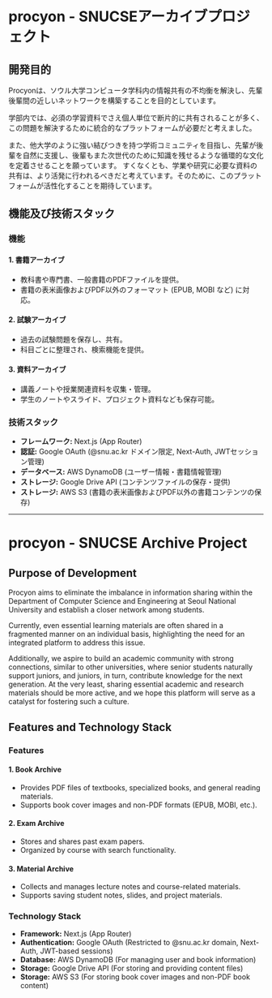 # procyon - SNUCSEアーカイブプロジェクト

## 開発目的
Procyonは、ソウル大学コンピュータ学科内の情報共有の不均衡を解決し、先輩後輩間の近しいネットワークを構築することを目的としています。

学部内では、必須の学習資料でさえ個人単位で断片的に共有されることが多く、この問題を解決するために統合的なプラットフォームが必要だと考えました。

また、他大学のように強い結びつきを持つ学術コミュニティを目指し、先輩が後輩を自然に支援し、後輩もまた次世代のために知識を残せるような循環的な文化を定着させることを願っています。
すくなくとも、学業や研究に必要な資料の共有は、より活発に行われるべきだと考えています。そのために、このプラットフォームが活性化することを期待しています。

## 機能及び技術スタック
### 機能
#### 1. 書籍アーカイブ
- 教科書や専門書、一般書籍のPDFファイルを提供。
- 書籍の表米画像およびPDF以外のフォーマット (EPUB, MOBI など) に対応。

#### 2. 試験アーカイブ
- 過去の試験問題を保存し、共有。
- 科目ごとに整理され、検索機能を提供。

#### 3. 資料アーカイブ
- 講義ノートや授業関連資料を収集・管理。
- 学生のノートやスライド、プロジェクト資料なども保存可能。

### 技術スタック
- **フレームワーク:** Next.js (App Router)
- **認証:** Google OAuth (@snu.ac.kr ドメイン限定, Next-Auth, JWTセッション管理)
- **データベース:** AWS DynamoDB (ユーザー情報・書籍情報管理)
- **ストレージ:** Google Drive API (コンテンツファイルの保存・提供)
- **ストレージ:** AWS S3 (書籍の表米画像およびPDF以外の書籍コンテンツの保存)

---

#  
# procyon - SNUCSE Archive Project

## Purpose of Development
Procyon aims to eliminate the imbalance in information sharing within the Department of Computer Science and Engineering at Seoul National University and establish a closer network among students.

Currently, even essential learning materials are often shared in a fragmented manner on an individual basis, highlighting the need for an integrated platform to address this issue.

Additionally, we aspire to build an academic community with strong connections, similar to other universities, where senior students naturally support juniors, and juniors, in turn, contribute knowledge for the next generation. At the very least, sharing essential academic and research materials should be more active, and we hope this platform will serve as a catalyst for fostering such a culture.

## Features and Technology Stack
### Features
#### 1. Book Archive
- Provides PDF files of textbooks, specialized books, and general reading materials.
- Supports book cover images and non-PDF formats (EPUB, MOBI, etc.).

#### 2. Exam Archive
- Stores and shares past exam papers.
- Organized by course with search functionality.

#### 3. Material Archive
- Collects and manages lecture notes and course-related materials.
- Supports saving student notes, slides, and project materials.

### Technology Stack
- **Framework:** Next.js (App Router)
- **Authentication:** Google OAuth (Restricted to @snu.ac.kr domain, Next-Auth, JWT-based sessions)
- **Database:** AWS DynamoDB (For managing user and book information)
- **Storage:** Google Drive API (For storing and providing content files)
- **Storage:** AWS S3 (For storing book cover images and non-PDF book content)